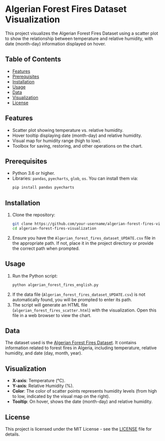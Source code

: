 # Algerian Forest Fires Dataset Visualization

This project visualizes the Algerian Forest Fires Dataset using a scatter plot to show the relationship between temperature and relative humidity, with date (month-day) information displayed on hover.

## Table of Contents
- [Features](#features)
- [Prerequisites](#prerequisites)
- [Installation](#installation)
- [Usage](#usage)
- [Data](#data)
- [Visualization](#visualization)
- [License](#license)

## Features
- Scatter plot showing temperature vs. relative humidity.
- Hover tooltip displaying date (month-day) and relative humidity.
- Visual map for humidity range (high to low).
- Toolbox for saving, restoring, and other operations on the chart.

## Prerequisites
- Python 3.6 or higher.
- Libraries: `pandas`, `pyecharts`, `glob`, `os`. You can install them via:
  ```bash
  pip install pandas pyecharts
  ```

## Installation
1. Clone the repository:
   ```bash
   git clone https://github.com/your-username/algerian-forest-fires-visualization.git
   cd algerian-forest-fires-visualization
   ```
2. Ensure you have the `Algerian_forest_fires_dataset_UPDATE.csv` file in the appropriate path. If not, place it in the project directory or provide the correct path when prompted.

## Usage
1. Run the Python script:
   ```bash
   python algerian_forest_fires_english.py
   ```
2. If the data file (`Algerian_forest_fires_dataset_UPDATE.csv`) is not automatically found, you will be prompted to enter its path.
3. The script will generate an HTML file (`algerian_forest_fires_scatter.html`) with the visualization. Open this file in a web browser to view the chart.

## Data
The dataset used is the [Algerian Forest Fires Dataset](https://archive.ics.uci.edu/ml/datasets/Algerian+Forest+Fires+Dataset++). It contains information related to forest fires in Algeria, including temperature, relative humidity, and date (day, month, year).

## Visualization
- **X-axis**: Temperature (°C).
- **Y-axis**: Relative Humidity (%).
- **Color**: The color of scatter points represents humidity levels (from high to low, indicated by the visual map on the right).
- **Tooltip**: On hover, shows the date (month-day) and relative humidity.

## License
This project is licensed under the MIT License - see the [LICENSE](LICENSE) file for details.
